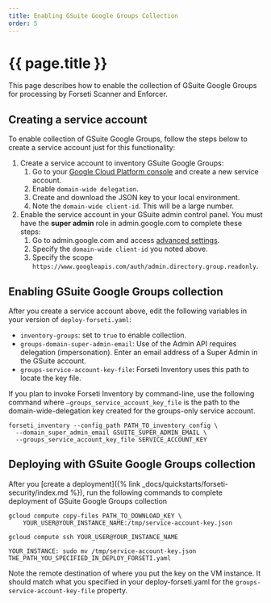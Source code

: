 ```yaml
---
title: Enabling GSuite Google Groups Collection
order: 5
---
```

#  {{ page.title }}

This page describes how to enable the collection of GSuite Google Groups for
processing by Forseti Scanner and Enforcer.

## Creating a service account

To enable collection of GSuite Google Groups, follow the steps below to create a
service account just for this functionality:

1.  Create a service account to inventory GSuite Google Groups:
    1.  Go to your [Google Cloud Platform
        console](https://console.cloud.google.com/iam-admin/serviceaccounts) and
        create a new service account.
    1.  Enable `domain-wide delegation`.
    1.  Create and download the JSON key to your local environment.
    1.  Note the `domain-wide client-id`. This will be a large number.
1.  Enable the service account in your GSuite admin control panel. You must have
    the **super admin** role in admin.google.com to complete these steps:
    1.  Go to admin.google.com and access [advanced
        settings](https://admin.google.com/ManageOauthClients).
    1.  Specify the `domain-wide client-id` you noted above.
    1.  Specify the scope
        `https://www.googleapis.com/auth/admin.directory.group.readonly`.

## Enabling GSuite Google Groups collection

After you create a service account above, edit the following variables in your
version of `deploy-forseti.yaml`:

-   `inventory-groups`: set to `true` to enable collection.
-   `groups-domain-super-admin-email`: Use of the Admin API requires delegation
    (impersonation). Enter an email address of a Super Admin in the GSuite
    account.
-   `groups-service-account-key-file`: Forseti Inventory uses this path to
    locate the key file.

If you plan to invoke Forseti Inventory by command-line, use the following
command where `–groups_service_account_key_file` is the path to the
domain-wide-delegation key created for the groups-only service account.

```
forseti_inventory --config_path PATH_TO_inventory_config \
  --domain_super_admin_email GSUITE_SUPER_ADMIN_EMAIL \
  --groups_service_account_key_file SERVICE_ACCOUNT_KEY
```

## Deploying with GSuite Google Groups collection

After you [create a
deployment]({% link _docs/quickstarts/forseti-security/index.md %}), run the
following commands to complete deployment of GSuite Google Groups collection

```
gcloud compute copy-files PATH_TO_DOWNLOAD_KEY \
    YOUR_USER@YOUR_INSTANCE_NAME:/tmp/service-account-key.json

gcloud compute ssh YOUR_USER@YOUR_INSTANCE_NAME

YOUR_INSTANCE: sudo mv /tmp/service-account-key.json THE_PATH_YOU_SPECIFIED_IN_DEPLOY_FORSETI.yaml
```

Note the remote destination of where you put the key on the VM instance. It
should match what you specified in your deploy-forseti.yaml for the
`groups-service-account-key-file` property.
